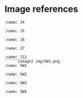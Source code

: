 # Image references
```{image} img/J4.png
:name: J4
```
```{image} img/J5.png
:name: J5
```
```{image} img/J6.png
:name: J6
```
```{image} img/J7.png
:name: J7
```
```{image} img/J12.png
:name: J12
``````{image} img/SW1.png
:name: SW1
```
```{image} img/SW2.png
:name: SW2
```
```{image} img/SW3.png
:name: SW3
```
```{image} img/SW4.png
:name: SW4
```